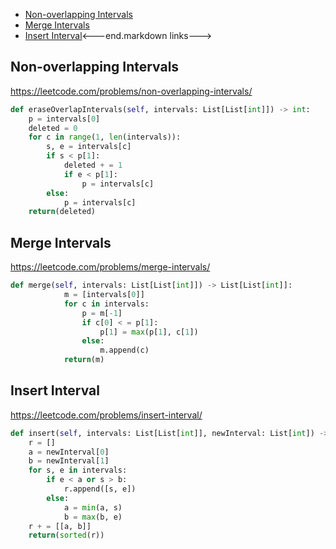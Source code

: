 
+ [Non-overlapping Intervals](#non-overlapping-intervals)
+ [Merge Intervals](#merge-intervals)
+ [Insert Interval](#insert-interval)<---end.markdown links--->

## Non-overlapping Intervals

https://leetcode.com/problems/non-overlapping-intervals/

``` python
def eraseOverlapIntervals(self, intervals: List[List[int]]) -> int:
    p = intervals[0]
    deleted = 0
    for c in range(1, len(intervals)):
        s, e = intervals[c]
        if s < p[1]:
            deleted + = 1
            if e < p[1]:
                p = intervals[c]
        else:
            p = intervals[c]
    return(deleted)
```
## Merge Intervals

https://leetcode.com/problems/merge-intervals/

``` python
def merge(self, intervals: List[List[int]]) -> List[List[int]]:
            m = [intervals[0]]
            for c in intervals:
                p = m[-1]
                if c[0] < = p[1]:
                    p[1] = max(p[1], c[1])
                else:
                    m.append(c)
            return(m)
```
## Insert Interval

https://leetcode.com/problems/insert-interval/

``` python
def insert(self, intervals: List[List[int]], newInterval: List[int]) -> List[List[int]]:
    r = []
    a = newInterval[0]
    b = newInterval[1]
    for s, e in intervals:
        if e < a or s > b:
            r.append([s, e])
        else:
            a = min(a, s)
            b = max(b, e)
    r + = [[a, b]]
    return(sorted(r))
```
